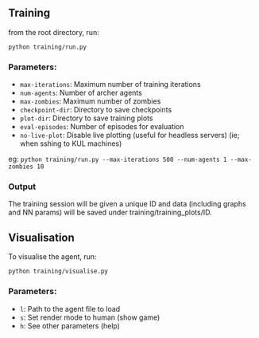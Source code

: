 ## Training

from the root directory, run:

`python training/run.py`

### Parameters:

- `max-iterations`: Maximum number of training iterations
- `num-agents`: Number of archer agents
- `max-zombies`: Maximum number of zombies
- `checkpoint-dir`: Directory to save checkpoints
- `plot-dir`: Directory to save training plots
- `eval-episodes`: Number of episodes for evaluation
- `no-live-plot`: Disable live plotting (useful for headless servers) (ie; when sshing to KUL machines)


eg:
`python training/run.py --max-iterations 500 --num-agents 1 --max-zombies 10`


### Output

The training session will be given a unique ID and data (including graphs and NN params) will be saved under training/training_plots/ID.

## Visualisation

To visualise the agent, run:

`python training/visualise.py`

### Parameters:

- `l`: Path to the agent file to load
- `s`: Set render mode to human (show game)
- `h`: See other parameters (help)
